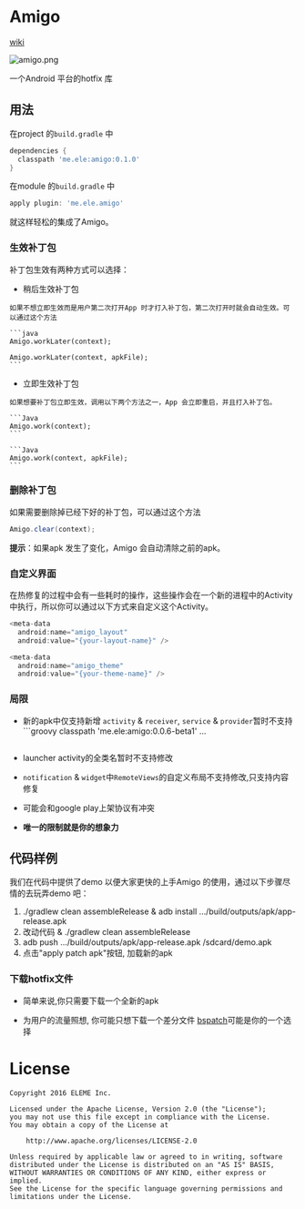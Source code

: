 Amigo
====
[wiki](https://github.com/eleme/Amigo/wiki)

![amigo.png](http://amigotheband.com/wp-content/uploads/2015/02/logo_amigo-yellow.png)  

   一个Android 平台的hotfix 库


用法
----
   在project 的`build.gradle` 中

   ```groovy
   dependencies {
     classpath 'me.ele:amigo:0.1.0'
   }
   ```

   在module 的`build.gradle` 中

   ```groovy
   apply plugin: 'me.ele.amigo'
   ```

   就这样轻松的集成了Amigo。

### 生效补丁包
   补丁包生效有两种方式可以选择：

   * 稍后生效补丁包

   	如果不想立即生效而是用户第二次打开App 时才打入补丁包，第二次打开时就会自动生效。可以通过这个方法
   	
	```java
    Amigo.workLater(context);

    Amigo.workLater(context, apkFile);
    ```

   * 立即生效补丁包

   	如果想要补丁包立即生效，调用以下两个方法之一，App 会立即重启，并且打入补丁包。

   	```Java
   	Amigo.work(context);
   	```

   	```Java
   	Amigo.work(context, apkFile);
   	```


### 删除补丁包

如果需要删除掉已经下好的补丁包，可以通过这个方法

```Java
Amigo.clear(context);
```

**提示**：如果apk 发生了变化，Amigo 会自动清除之前的apk。

### 自定义界面

在热修复的过程中会有一些耗时的操作，这些操作会在一个新的进程中的Activity 中执行，所以你可以通过以下方式来自定义这个Activity。

```Java
<meta-data
  android:name="amigo_layout"
  android:value="{your-layout-name}" />

<meta-data
  android:name="amigo_theme"
  android:value="{your-theme-name}" />
```

### 局限
 - 新的apk中仅支持新增 `activity` & `receiver`, `service` & `provider`暂时不支持
       ```groovy
       classpath 'me.ele:amigo:0.0.6-beta1'
       ...
      ```
 - launcher activity的全类名暂时不支持修改
 
 - `notification` & `widget`中`RemoteViews`的自定义布局不支持修改,只支持内容修复
 
 - 可能会和google play上架协议有冲突
 
 - **唯一的限制就是你的想象力**
 
代码样例
----

   我们在代码中提供了demo 以便大家更快的上手Amigo 的使用，通过以下步骤尽情的去玩弄demo 吧：
   1. ./gradlew clean assembleRelease & adb install .../build/outputs/apk/app-release.apk
   2. 改动代码 & ./gradlew clean assembleRelease
   3. adb push .../build/outputs/apk/app-release.apk /sdcard/demo.apk
   4. 点击"apply patch apk"按钮, 加载新的apk
   
### 下载hotfix文件

- 简单来说,你只需要下载一个全新的apk

- 为用户的流量照想, 你可能只想下载一个差分文件
 [bspatch](https://github.com/eleme/bspatch)可能是你的一个选择



License
====

   	Copyright 2016 ELEME Inc.  

   	Licensed under the Apache License, Version 2.0 (the "License");
   	you may not use this file except in compliance with the License.
   	You may obtain a copy of the License at

   		http://www.apache.org/licenses/LICENSE-2.0

   	Unless required by applicable law or agreed to in writing, software
   	distributed under the License is distributed on an "AS IS" BASIS,
   	WITHOUT WARRANTIES OR CONDITIONS OF ANY KIND, either express or implied.
   	See the License for the specific language governing permissions and
   	limitations under the License.
